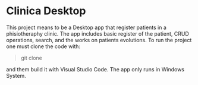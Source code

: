 # Clinica Desktop
This project means to be a Desktop app that register patients in a phisiotheraphy clinic. The app includes basic register of the patient, CRUD operations, search, and the works on patients evolutions.
To run the project one must clone the code with:

> git clone 

and them build it with Visual Studio Code. The app only runs in Windows System.

